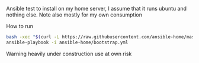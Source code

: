 Ansible test to install on my home server, I assume that it runs ubuntu and nothing else. Note also mostly for my own consumption

How to run

```bash
bash -xec "$(curl -L https://raw.githubusercontent.com/ansible-home/master/bootstrap.sh)"
ansible-playbook -i ansible-home/bootstrap.yml
```

Warning heavily under construction use at own risk
